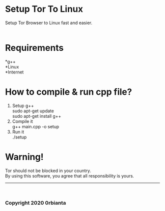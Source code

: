 # Setup Tor To Linux<br/>
Setup Tor Browser to Linux fast and easier.<br/>
<br/>
# Requirements<br/>
 *g++<br/>
 *Linux<br/>
 *Internet<br/>
# How to compile & run cpp file?<br/>
1) Setup g++<br/>
sudo apt-get update<br/>
sudo apt-get install g++<br/>
2) Compile it<br/>
g++ main.cpp -o setup<br/>
3) Run it<br/>
./setup<br/>
# Warning!<br/>
Tor should not be blocked in your country.<br/>
By using this software, you agree that all responsibility is yours.<br/>
<hr/>
<br/>
<h3>Copyright 2020 0rbianta</h3>
